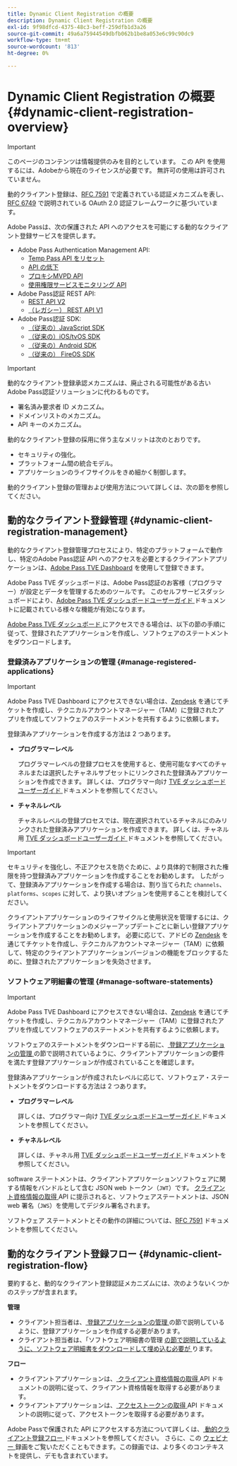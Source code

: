 ```yaml
---
title: Dynamic Client Registration の概要
description: Dynamic Client Registration の概要
exl-id: 9f98dfcd-4375-48c3-beff-259dfb1d3a26
source-git-commit: 49a6a75944549dbfb062b1be8a053e6c99c90dc9
workflow-type: tm+mt
source-wordcount: '813'
ht-degree: 0%

---
```


# Dynamic Client Registration の概要 {#dynamic-client-registration-overview}

>[!IMPORTANT]
>
> このページのコンテンツは情報提供のみを目的としています。 この API を使用するには、Adobeから現在のライセンスが必要です。 無許可の使用は許可されていません。

動的クライアント登録は、[RFC 7591](https://datatracker.ietf.org/doc/html/rfc7591) で定義されている認証メカニズムを表し、[RFC 6749](https://datatracker.ietf.org/doc/html/rfc6749) で説明されている OAuth 2.0 認証フレームワークに基づいています。

Adobe Passは、次の保護された API へのアクセスを可能にする動的なクライアント登録サービスを提供します。

* Adobe Pass Authentication Management API:
   * [Temp Pass API をリセット](../../features-premium/temporary-access/temp-pass-feature.md#reset-tempass-api-access)
   * [API の低下](../../features-premium/degraded-access/degradation-feature.md#degradation-api-access)
   * [プロキシMVPD API](../../../integration-guide-mvpds/proxy-mvpd-webserv.md)
   * [使用権限サービスモニタリング API](../../features-premium/esm/entitlement-service-monitoring-api.md)
* Adobe Pass認証 REST API:
   * [REST API V2](../rest-api-v2/apis/rest-api-v2-apis-overview.md)
   * [（レガシー） REST API V1](../../legacy/rest-api-v1/rest-api-reference.md)
* Adobe Pass認証 SDK:
   * [（従来の）JavaScript SDK](../../legacy/sdks/javascript-sdk/javascript-sdk-api-reference.md)
   * [（従来の）iOS/tvOS SDK](../../legacy/sdks/ios-tvos-sdk/iostvos-sdk-api-reference.md)
   * [（従来の）Android SDK](../../legacy/sdks/android-sdk/android-sdk-api-reference.md)
   * [（従来の） FireOS SDK](../../legacy/sdks/fireos-sdk/amazon-fireos-native-client-api-reference.md)

>[!IMPORTANT]
>
> 動的なクライアント登録承認メカニズムは、廃止される可能性がある古いAdobe Pass認証ソリューションに代わるものです。
>
> * 署名済み要求者 ID メカニズム。
> * ドメインリストのメカニズム。
> * API キーのメカニズム。

動的なクライアント登録の採用に伴う主なメリットは次のとおりです。

* セキュリティの強化。
* プラットフォーム間の統合モデル。
* アプリケーションのライフサイクルをきめ細かく制御します。

動的クライアント登録の管理および使用方法について詳しくは、次の節を参照してください。

## 動的なクライアント登録管理 {#dynamic-client-registration-management}

動的なクライアント登録管理プロセスにより、特定のプラットフォームで動作し、特定のAdobe Pass認証 API へのアクセスを必要とするクライアントアプリケーションは、[Adobe Pass TVE Dashboard](https://experience.adobe.com/#/pass/authentication) を使用して登録できます。

Adobe Pass TVE ダッシュボードは、Adobe Pass認証のお客様（プログラマー）が設定とデータを管理するためのツールです。 このセルフサービスダッシュボードにより、[Adobe Pass TVE ダッシュボードユーザーガイド ](../../../user-guide-tve-dashboard/tve-dashboard-overview.md) ドキュメントに記載されている様々な機能が有効になります。

[Adobe Pass TVE ダッシュボード ](https://experience.adobe.com/#/pass/authentication) にアクセスできる場合は、以下の節の手順に従って、登録されたアプリケーションを作成し、ソフトウェアのステートメントをダウンロードします。

### 登録済みアプリケーションの管理 {#manage-registered-applications}

>[!IMPORTANT]
>
> Adobe Pass TVE Dashboard にアクセスできない場合は、[Zendesk](https://adobeprimetime.zendesk.com) を通じてチケットを作成し、テクニカルアカウントマネージャー（TAM）に登録されたアプリを作成してソフトウェアのステートメントを共有するように依頼します。

登録済みアプリケーションを作成する方法は 2 つあります。

* **プログラマーレベル**

  プログラマーレベルの登録プロセスを使用すると、使用可能なすべてのチャネルまたは選択したチャネルサブセットにリンクされた登録済みアプリケーションを作成できます。 詳しくは、プログラマー向け [TVE ダッシュボードユーザーガイド ](../../../user-guide-tve-dashboard/tve-dashboard-programmers.md) ドキュメントを参照してください。


* **チャネルレベル**

  チャネルレベルの登録プロセスでは、現在選択されているチャネルにのみリンクされた登録済みアプリケーションを作成できます。 詳しくは、チャネル用 [TVE ダッシュボードユーザーガイド ](../../../user-guide-tve-dashboard/tve-dashboard-channels.md) ドキュメントを参照してください。

>[!IMPORTANT]
>
> セキュリティを強化し、不正アクセスを防ぐために、より具体的で制限された権限を持つ登録済みアプリケーションを作成することをお勧めします。 したがって、登録済みアプリケーションを作成する場合は、割り当てられた `channels`、`platforms`、`scopes` に対して、より狭いオプションを使用することを検討してください。
>
> クライアントアプリケーションのライフサイクルと使用状況を管理するには、クライアントアプリケーションのメジャーアップデートごとに新しい登録アプリケーションを作成することをお勧めします。 必要に応じて、アドビの [Zendesk](https://adobeprimetime.zendesk.com) を通じてチケットを作成し、テクニカルアカウントマネージャー（TAM）に依頼して、特定のクライアントアプリケーションバージョンの機能をブロックするために、登録されたアプリケーションを失効させます。

### ソフトウェア明細書の管理 {#manage-software-statements}

>[!IMPORTANT]
>
> Adobe Pass TVE Dashboard にアクセスできない場合は、[Zendesk](https://adobeprimetime.zendesk.com) を通じてチケットを作成し、テクニカルアカウントマネージャー（TAM）に登録されたアプリを作成してソフトウェアのステートメントを共有するように依頼します。

ソフトウェアのステートメントをダウンロードする前に、[ 登録アプリケーションの管理 ](#manage-registered-applications) の節で説明されているように、クライアントアプリケーションの要件を満たす登録アプリケーションが作成されていることを確認します。

登録済みアプリケーションが作成されたレベルに応じて、ソフトウェア・ステートメントをダウンロードする方法は 2 つあります。

* **プログラマーレベル**

  詳しくは、プログラマー向け [TVE ダッシュボードユーザーガイド ](../../../user-guide-tve-dashboard/tve-dashboard-programmers.md) ドキュメントを参照してください。

* **チャネルレベル**

  詳しくは、チャネル用 [TVE ダッシュボードユーザーガイド ](../../../user-guide-tve-dashboard/tve-dashboard-channels.md) ドキュメントを参照してください。

software ステートメントは、クライアントアプリケーションソフトウェアに関する情報をバンドルとして含む JSON web トークン（`JWT`）です。 [ クライアント資格情報の取得 ](apis/dynamic-client-registration-apis-retrieve-client-credentials.md) API に提示されると、ソフトウェアステートメントは、JSON web 署名（`JWS`）を使用してデジタル署名されます。

ソフトウェア ステートメントとその動作の詳細については、[RFC 7591](https://tools.ietf.org/html/rfc7591) ドキュメントを参照してください。

## 動的なクライアント登録フロー {#dynamic-client-registration-flow}

要約すると、動的なクライアント登録認証メカニズムには、次のようないくつかのステップが含まれます。

**管理**

* クライアント担当者は、[ 登録アプリケーションの管理 ](#manage-registered-applications) の節で説明しているように、登録アプリケーションを作成する必要があります。
* クライアント担当者は、「ソフトウェア明細書の管理 [ の節で説明しているように、ソフトウェア明細書をダウンロードして埋め込む必要が ](#manage-software-statements) ります。

**フロー**

* クライアントアプリケーションは、[ クライアント資格情報の取得 ](apis/dynamic-client-registration-apis-retrieve-client-credentials.md) API ドキュメントの説明に従って、クライアント資格情報を取得する必要があります。
* クライアントアプリケーションは、[ アクセストークンの取得 ](apis/dynamic-client-registration-apis-retrieve-access-token.md) API ドキュメントの説明に従って、アクセストークンを取得する必要があります。

Adobe Passで保護された API にアクセスする方法について詳しくは、[ 動的クライアント登録フロー ](flows/dynamic-client-registration-flow.md) ドキュメントを参照してください。 さらに、この [ ウェビナー ](https://my.adobeconnect.com/pzkp8ujrigg1/) 録画をご覧いただくこともできます。この録画では、より多くのコンテキストを提供し、デモも含まれています。
